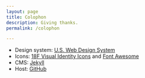 ```yaml
---
layout: page
title: Colophon
description: Giving thanks.
permalink: /colophon

---
```


* Design system: [U.S. Web Design System](https://designsystem.digital.gov/)
* Icons: [18F Visual Identity Icons](https://brand.18f.gov/icons/) and [Font Awesome](https://fontawesome.com/)
* CMS: [Jekyll](https://jekyllrb.com/)
* Host: [GitHub](https://github.com)